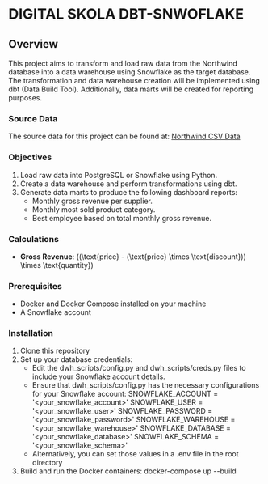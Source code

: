 # DIGITAL SKOLA DBT-SNWOFLAKE 

## Overview
This project aims to transform and load raw data from the Northwind database into a data warehouse using Snowflake as the target database. The transformation and data warehouse creation will be implemented using dbt (Data Build Tool). Additionally, data marts will be created for reporting purposes.
### Source Data
The source data for this project can be found at:
[Northwind CSV Data](https://github.com/graphql-compose/graphql-compose-examples/tree/master/examples/northwind/data/csv)

### Objectives
1. Load raw data into PostgreSQL or Snowflake using Python.
2. Create a data warehouse and perform transformations using dbt.
3. Generate data marts to produce the following dashboard reports:
   - Monthly gross revenue per supplier.
   - Monthly most sold product category.
   - Best employee based on total monthly gross revenue.

### Calculations
- **Gross Revenue**: \((\text{price} - (\text{price} \times \text{discount})) \times \text{quantity}\)


### Prerequisites
- Docker and Docker Compose installed on your machine
- A Snowflake account

### Installation

1. Clone this repository
2. Set up your database credentials: 
   - Edit the dwh_scripts/config.py and dwh_scripts/creds.py files to include your Snowflake account details.
   - Ensure that dwh_scripts/config.py has the necessary configurations for your Snowflake account:
    SNOWFLAKE_ACCOUNT = '<your_snowflake_account>'
    SNOWFLAKE_USER = '<your_snowflake_user>'
    SNOWFLAKE_PASSWORD = '<your_snowflake_password>'
    SNOWFLAKE_WAREHOUSE = '<your_snowflake_warehouse>'
    SNOWFLAKE_DATABASE = '<your_snowflake_database>'
    SNOWFLAKE_SCHEMA = '<your_snowflake_schema>'
   - Alternatively, you can set those values in a .env file in the root directory
3. Build and run the Docker containers: 
   docker-compose up --build
